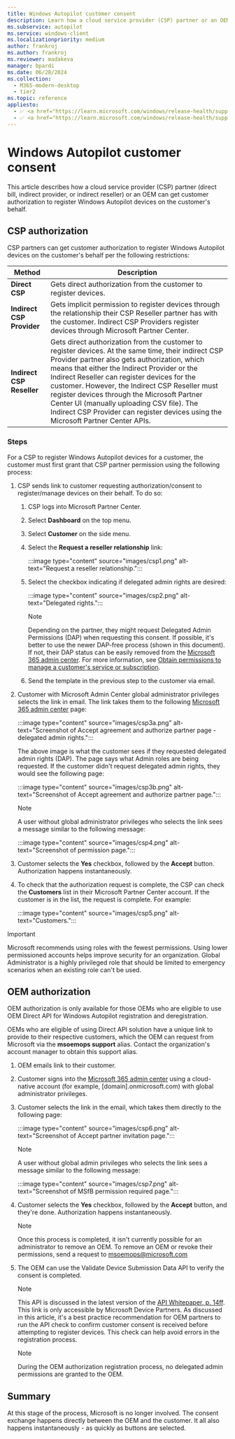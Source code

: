 ```yaml
---
title: Windows Autopilot customer consent
description: Learn how a cloud service provider (CSP) partner or an OEM can get customer authorization to register Windows Autopilot devices on the customer's behalf.
ms.subservice: autopilot
ms.service: windows-client
ms.localizationpriority: medium
author: frankroj
ms.author: frankroj
ms.reviewer: madakeva
manager: bpardi
ms.date: 06/28/2024
ms.collection:
  - M365-modern-desktop
  - tier2
ms.topic: reference
appliesto:
  - ✅ <a href="https://learn.microsoft.com/windows/release-health/supported-versions-windows-client" target="_blank">Windows 11</a>
  - ✅ <a href="https://learn.microsoft.com/windows/release-health/supported-versions-windows-client" target="_blank">Windows 10</a>
---
```



# Windows Autopilot customer consent

This article describes how a cloud service provider (CSP) partner (direct bill, indirect provider, or indirect reseller) or an OEM can get customer authorization to register Windows Autopilot devices on the customer's behalf.

## CSP authorization

CSP partners can get customer authorization to register Windows Autopilot devices on the customer's behalf per the following restrictions:

| **Method** | **Description** |
|--------|-------------|
| **Direct CSP** | Gets direct authorization from the customer to register devices. |
| **Indirect CSP Provider** | Gets implicit permission to register devices through the relationship their CSP Reseller partner has with the customer. Indirect CSP Providers register devices through Microsoft Partner Center. |
| **Indirect CSP Reseller** | Gets direct authorization from the customer to register devices. At the same time, their indirect CSP Provider partner also gets authorization, which means that either the Indirect Provider or the Indirect Reseller can register devices for the customer. However, the Indirect CSP Reseller must register devices through the Microsoft Partner Center UI (manually uploading CSV file). The Indirect CSP Provider can register devices using the Microsoft Partner Center APIs. |

### Steps

For a CSP to register Windows Autopilot devices for a customer, the customer must first grant that CSP partner permission using the following process:

1. CSP sends link to customer requesting authorization/consent to register/manage devices on their behalf. To do so:

    1. CSP logs into Microsoft Partner Center.

    1. Select **Dashboard** on the top menu.

    1. Select **Customer** on the side menu.

    1. Select the **Request a reseller relationship** link:

        :::image type="content" source="images/csp1.png" alt-text="Request a reseller relationship.":::

    1. Select the checkbox indicating if delegated admin rights are desired:

        :::image type="content" source="images/csp2.png" alt-text="Delegated rights.":::

        > [!NOTE]
        >
        > Depending on the partner, they might request Delegated Admin Permissions (DAP) when requesting this consent. If possible, it's better to use the newer DAP-free process (shown in this document). If not, their DAP status can be easily removed from the [Microsoft 365 admin center](https://admin.microsoft.com/). For more information, see [Obtain permissions to manage a customer's service or subscription](/partner-center/customers_revoke_admin_privileges).

    1. Send the template in the previous step to the customer via email.

1. Customer with Microsoft Admin Center global administrator privileges selects the link in email. The link takes them to the following [Microsoft 365 admin center](https://admin.microsoft.com/) page:

    :::image type="content" source="images/csp3a.png" alt-text="Screenshot of Accept agreement and authorize partner page - delegated admin rights.":::

    The above image is what the customer sees if they requested delegated admin rights (DAP). The page says what Admin roles are being requested. If the customer didn't request delegated admin rights, they would see the following page:

    :::image type="content" source="images/csp3b.png" alt-text="Screenshot of Accept agreement and authorize partner page.":::

    > [!NOTE]
    >
    > A user without global administrator privileges who selects the link sees a message similar to the following message:

    :::image type="content" source="images/csp4.png" alt-text="Screenshot of permission page.":::

1. Customer selects the **Yes** checkbox, followed by the **Accept** button. Authorization happens instantaneously.

1. To check that the authorization request is complete, the CSP can check the **Customers** list in their Microsoft Partner Center account. If the customer is in the list, the request is complete. For example:

    :::image type="content" source="images/csp5.png" alt-text="Customers.":::

<!-- MAXADO-9048730 -->

> [!IMPORTANT]
>
> Microsoft recommends using roles with the fewest permissions. Using lower permissioned accounts helps improve security for an organization. Global Administrator is a highly privileged role that should be limited to emergency scenarios when an existing role can't be used.

## OEM authorization

OEM authorization is only available for those OEMs who are eligible to use OEM Direct API for Windows Autopilot registration and deregistration.

OEMs who are eligible of using Direct API solution have a unique link to provide to their respective customers, which the OEM can request from Microsoft via the **msoemops support** alias. Contact the organization's account manager to obtain this support alias.

1. OEM emails link to their customer.

1. Customer signs into the [Microsoft 365 admin center](https://admin.microsoft.com/) using a cloud-native account (for example, [domain].onmicrosoft.com) with global administrator privileges.

1. Customer selects the link in the email, which takes them directly to the following page:

    :::image type="content" source="images/csp6.png" alt-text="Screenshot of Accept partner invitation page.":::

    > [!NOTE]
    >
    > A user without global admin privileges who selects the link sees a message similar to the following message:

    :::image type="content" source="images/csp7.png" alt-text="Screenshot of MSfB permission required page.":::

1. Customer selects the **Yes** checkbox, followed by the **Accept** button, and they're done. Authorization happens instantaneously.

    > [!NOTE]
    >
    > Once this process is completed, it isn't currently possible for an administrator to remove an OEM. To remove an OEM or revoke their permissions, send a request to <msoemops@microsoft.com>

1. The OEM can use the Validate Device Submission Data API to verify the consent is completed.

    > [!NOTE]
    >
    > This API is discussed in the latest version of the [API Whitepaper, p. 14ff](https://devicepartner.microsoft.com/assets/detail/windows-autopilot-integration-with-oem-api-design-whitepaper-docx). This link is only accessible by Microsoft Device Partners. As discussed in this article, it's a best practice recommendation for OEM partners to run the API check to confirm customer consent is received before attempting to register devices. This check can help avoid errors in the registration process.

    > [!NOTE]
    >
    > During the OEM authorization registration process, no delegated admin permissions are granted to the OEM.

## Summary

At this stage of the process, Microsoft is no longer involved. The consent exchange happens directly between the OEM and the customer. It all also happens instantaneously - as quickly as buttons are selected.
